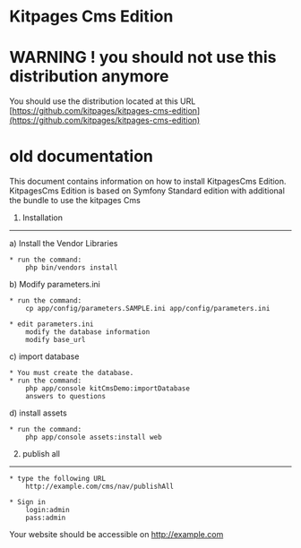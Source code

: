 Kitpages Cms Edition
========================

# WARNING ! you should not use this distribution anymore

You should use the distribution located at this URL
[https://github.com/kitpages/kitpages-cms-edition](https://github.com/kitpages/kitpages-cms-edition)

# old documentation

This document contains information on how to install KitpagesCms Edition.
KitpagesCms Edition is based on Symfony Standard edition with additional the bundle to use the kitpages Cms

1) Installation
---------------

a) Install the Vendor Libraries

    * run the command:
        php bin/vendors install

b) Modify parameters.ini

    * run the command:
        cp app/config/parameters.SAMPLE.ini app/config/parameters.ini

    * edit parameters.ini
        modify the database information
        modify base_url

c) import database

    * You must create the database.
    * run the command:
        php app/console kitCmsDemo:importDatabase
        answers to questions

d) install assets

    * run the command:
        php app/console assets:install web




2) publish all
-----------------------
    * type the following URL
        http://example.com/cms/nav/publishAll

    * Sign in
        login:admin
        pass:admin


Your website should be accessible on  http://example.com


